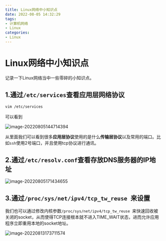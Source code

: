 ```yaml
---
title: Linux网络中小知识点
date: 2022-08-05 14:32:29
tags:
- 计算机网络
- Linux
categories:
- Linux
---
```


# Linux网络中小知识点

记录一下Linux网络当中一些零碎的小知识点。

<!--more-->

## 1.通过`/etc/services`查看应用层网络协议

```sh
vim /etc/services
```

可以看到

![image-20220805144714394](https://cdn.jsdelivr.net/gh/bugcat9/blog-image-bed@main/Linux/image-20220805144714394.png)

从里面我们可以看到很多**应用层协议**使用的是什么**传输层协议**以及常用的端口。比如`ssh`使用2号端口，并且使用tcp协议进行通讯。

## 2.通过`/etc/resolv.conf`查看存放DNS服务器的IP地址

![image-20220805171434655](https://cdn.jsdelivr.net/gh/bugcat9/blog-image-bed@main/Linux//image-20220805171434655.png)

## 3.通过`/proc/sys/net/ipv4/tcp_tw_reuse `来设置

我们也可以通过修改内核参数`/proc/sys/net/ipv4/tcp_tw_reuse `来快速回收被关闭的socket，从而使得TCP连接根本就不进入TIME_WAIT状态，进而允许应用程序立即重用本地的socket地址。

![image-20220813173711574](新建文件夹/image-20220813173711574.png)


